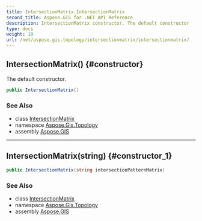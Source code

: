 ```yaml
---
title: IntersectionMatrix.IntersectionMatrix
second_title: Aspose.GIS for .NET API Reference
description: IntersectionMatrix constructor. The default constructor
type: docs
weight: 10
url: /net/aspose.gis.topology/intersectionmatrix/intersectionmatrix/
---
```

## IntersectionMatrix() {#constructor}

The default constructor.

```csharp
public IntersectionMatrix()
```

### See Also

* class [IntersectionMatrix](../)
* namespace [Aspose.Gis.Topology](../../intersectionmatrix/)
* assembly [Aspose.GIS](../../../)

---

## IntersectionMatrix(string) {#constructor_1}

```csharp
public IntersectionMatrix(string intersectionPatternMatrix)
```

### See Also

* class [IntersectionMatrix](../)
* namespace [Aspose.Gis.Topology](../../intersectionmatrix/)
* assembly [Aspose.GIS](../../../)


